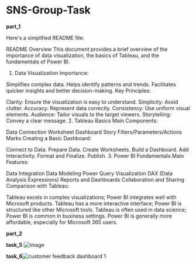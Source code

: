 # SNS-Group-Task

**part_1**


Here's a simplified README file:

README
Overview
This document provides a brief overview of the importance of data visualization, the basics of Tableau, and the fundamentals of Power BI.

1. Data Visualization
Importance:

Simplifies complex data.
Helps identify patterns and trends.
Facilitates quicker insights and better decision-making.
Key Principles:

Clarity: Ensure the visualization is easy to understand.
Simplicity: Avoid clutter.
Accuracy: Represent data correctly.
Consistency: Use uniform visual elements.
Audience: Tailor visuals to the target viewers.
Storytelling: Convey a clear message.
2. Tableau Basics
Main Components:

Data Connection
Worksheet
Dashboard
Story
Filters/Parameters/Actions
Marks
Creating a Basic Dashboard:

Connect to Data.
Prepare Data.
Create Worksheets.
Build a Dashboard.
Add Interactivity.
Format and Finalize.
Publish.
3. Power BI Fundamentals
Main Features:

Data Integration
Data Modeling
Power Query
Visualization
DAX (Data Analysis Expressions)
Reports and Dashboards
Collaboration and Sharing
Comparison with Tableau:

Tableau excels in complex visualizations; Power BI integrates well with Microsoft products.
Tableau has a more interactive interface; Power BI is structured like other Microsoft tools.
Tableau is often used in data science; Power BI is common in business settings.
Power BI is generally more affordable, especially for Microsoft 365 users.

**part_2**

**task_5** ![image](https://github.com/user-attachments/assets/d325853d-19a8-4142-8a69-ef47e30803ab)


**task_6**![customer feedback dashboard 1](https://github.com/user-attachments/assets/1324c1ed-68d0-4069-9acc-87157f5896da)

